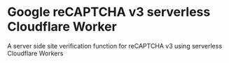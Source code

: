 # Google reCAPTCHA v3 serverless Cloudflare Worker
A server side site verification function for reCAPTCHA v3 using serverless Cloudflare Workers




